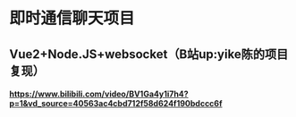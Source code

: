 # 即时通信聊天项目

## Vue2+Node.JS+websocket（B站up:yike陈的项目复现）

#### https://www.bilibili.com/video/BV1Ga4y1i7h4?p=1&vd_source=40563ac4cbd712f58d624f190bdccc6f
